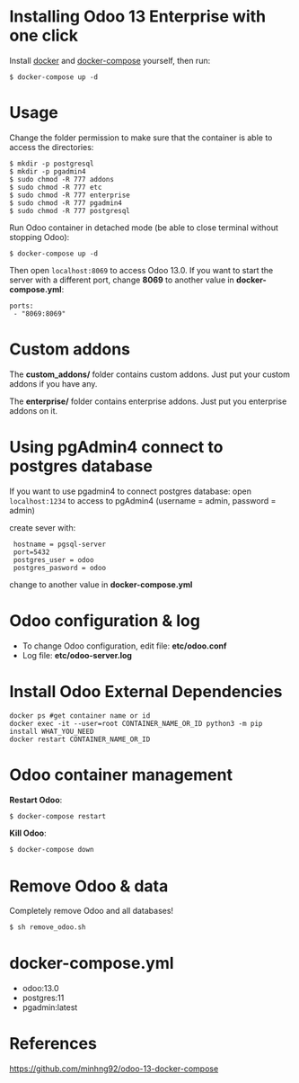 # Installing Odoo 13 Enterprise with one click

Install [docker](https://docs.docker.com/get-docker/) and [docker-compose](https://docs.docker.com/compose/install/) yourself, then run:
```
$ docker-compose up -d
```

# Usage

Change the folder permission to make sure that the container is able to access the directories:

```
$ mkdir -p postgresql
$ mkdir -p pgadmin4
$ sudo chmod -R 777 addons
$ sudo chmod -R 777 etc
$ sudo chmod -R 777 enterprise
$ sudo chmod -R 777 pgadmin4
$ sudo chmod -R 777 postgresql
```

Run Odoo container in detached mode (be able to close terminal without stopping Odoo):

```
$ docker-compose up -d
```

Then open `localhost:8069` to access Odoo 13.0. If you want to start the server with a different port, change **8069** to another value in **docker-compose.yml**:

```
ports:
 - "8069:8069"
```



# Custom addons

The **custom_addons/** folder contains custom addons. Just put your custom addons if you have any.

The **enterprise/** folder contains enterprise addons. Just put you enterprise addons on it.

# Using pgAdmin4 connect to postgres database

If you want to use pgadmin4 to connect postgres database:
open `localhost:1234` to access to pgAdmin4 (username = admin, password = admin)


create sever with:
```
 hostname = pgsql-server
 port=5432
 postgres_user = odoo
 postgres_pasword = odoo
```


change to another value in **docker-compose.yml**

# Odoo configuration & log

* To change Odoo configuration, edit file: **etc/odoo.conf**
* Log file: **etc/odoo-server.log**

# Install Odoo External Dependencies

```
docker ps #get container name or id
docker exec -it --user=root CONTAINER_NAME_OR_ID python3 -m pip install WHAT_YOU_NEED
docker restart CONTAINER_NAME_OR_ID
```

# Odoo container management

**Restart Odoo**:

``` bash
$ docker-compose restart
```

**Kill Odoo**:

``` bash
$ docker-compose down
```

# Remove Odoo & data

Completely remove Odoo and all databases!

``` sh
$ sh remove_odoo.sh
```

# docker-compose.yml

* odoo:13.0
* postgres:11
* pgadmin:latest

# References
https://github.com/minhng92/odoo-13-docker-compose


